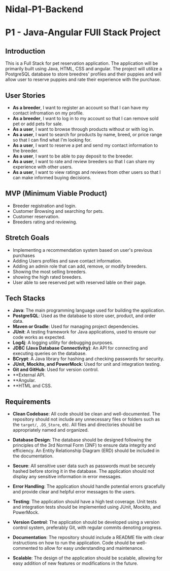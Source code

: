# Nidal-P1-Backend

# P1 - Java-Angular FUll Stack Project

## Introduction

This is a Full Stack for pet reservation application. The application will be primarily built using Java, HTML, CSS and angular. The project will utilize a PostgreSQL database to store breedres' profiles and their puppies and will allow user to reserve puppies and rate their experience with the purchase.

## User Stories

- **As a breeder**, I want to register an account so that I can have my contact infromation on my profile.
- **As a breeder**, I want to log in to my account so that I can remove sold pet or add pets for sale.
- **As a user**, I want to browse through products without or with log in.
- **As a user**, I want to search for products by name, breed, or price range so that I can find what I'm looking for.
- **As a user**, I want to reserve a pet and send my contact information to the breeder.
- **As a user**, I want to be able to pay deposit to the breeder.
- **As a user**, I want to rate and review breeders so that I can share my experience with other users.
- **As a user**, I want to view ratings and reviews from other users so that I can make informed buying decisions.


## MVP (Minimum Viable Product)

- Breeder registration and login.
- Customer Browsing and searching for pets.
- Customer reservation.
- Breeders rating and reviewing.

## Stretch Goals

- Implementing a recommendation system based on user's previous purchases
- Adding Users profiles and save contact information.
- Adding an admin role that can add, remove, or modify breeders.
- Showing the most selling breeders.
- showing the high rated breeders.
- User able to see reserved pet with reserved lable on their page.

## Tech Stacks

- **Java**: The main programming language used for building the application.
- **PostgreSQL**: Used as the database to store user, product, and order data.
- **Maven or Gradle**: Used for managing project dependencies.
- **JUnit**: A testing framework for Java applications, used to ensure our code works as expected.
- **Log4j**: A logging utility for debugging purposes.
- **JDBC (Java Database Connectivity)**: An API for connecting and executing queries on the database.
- **BCrypt**: A Java library for hashing and checking passwords for security.
- **JUnit, Mockito, and PowerMock**: Used for unit and integration testing.
- **Git and GitHub**: Used for version control.
- **External API.
- **Angular.
- **HTML and CSS.

## Requirements

- **Clean Codebase**: All code should be clean and well-documented. The repository should not include any unnecessary files or folders such as the `target/`, `.DS_Store`, etc. All files and directories should be appropriately named and organized.

- **Database Design**: The database should be designed following the principles of the 3rd Normal Form (3NF) to ensure data integrity and efficiency. An Entity Relationship Diagram (ERD) should be included in the documentation.

- **Secure**: All sensitive user data such as passwords must be securely hashed before storing it in the database. The application should not display any sensitive information in error messages.

- **Error Handling**: The application should handle potential errors gracefully and provide clear and helpful error messages to the users.

- **Testing**: The application should have a high test coverage. Unit tests and integration tests should be implemented using JUnit, Mockito, and PowerMock.

- **Version Control**: The application should be developed using a version control system, preferably Git, with regular commits denoting progress.

- **Documentation**: The repository should include a README file with clear instructions on how to run the application. Code should be well-commented to allow for easy understanding and maintenance.

- **Scalable**: The design of the application should be scalable, allowing for easy addition of new features or modifications in the future.

